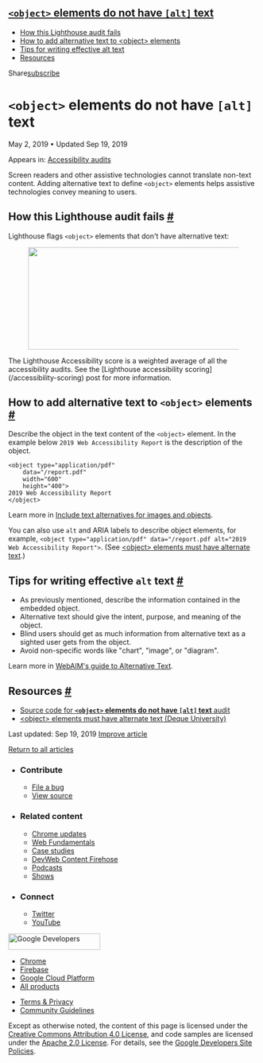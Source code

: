 ## <a href="#lesscodegreaterandltobjectandgtlesscodegreater-elements-do-not-have-lesscodegreateraltlesscodegreater-text" class="w-toc__header--link"><code>&lt;object&gt;</code> elements do not have <code>[alt]</code> text</a>

- [How this Lighthouse audit fails](#how-this-lighthouse-audit-fails)
- [How to add alternative text to &lt;object&gt; elements](#how-to-add-alternative-text-to-lessobjectgreater-elements)
- [Tips for writing effective alt text](#tips-for-writing-effective-alt-text)
- [Resources](#resources)

Share<a href="/newsletter/" class="gc-analytics-event w-actions__fab w-actions__fab--subscribe"><span>subscribe</span></a>

# `<object>` elements do not have `[alt]` text

May 2, 2019 <span class="w-author__separator">•</span> Updated Sep 19, 2019

<span class="w-post-signpost__title">Appears in:</span> <a href="/lighthouse-accessibility" class="w-post-signpost__link">Accessibility audits</a>

Screen readers and other assistive technologies cannot translate non-text content. Adding alternative text to define `<object>` elements helps assistive technologies convey meaning to users.

## How this Lighthouse audit fails <a href="#how-this-lighthouse-audit-fails" class="w-headline-link">#</a>

Lighthouse flags `<object>` elements that don't have alternative text:

<figure><img src="https://web-dev.imgix.net/image/tcFciHGuF3MxnTr1y5ue01OGLBn2/JWSzKy951NpiznLGxqoQ.png?auto=format" class="w-screenshot" sizes="(min-width: 800px) 800px, calc(100vw - 48px)" srcset="https://web-dev.imgix.net/image/tcFciHGuF3MxnTr1y5ue01OGLBn2/JWSzKy951NpiznLGxqoQ.png?auto=format&amp;w=200 200w, https://web-dev.imgix.net/image/tcFciHGuF3MxnTr1y5ue01OGLBn2/JWSzKy951NpiznLGxqoQ.png?auto=format&amp;w=228 228w, https://web-dev.imgix.net/image/tcFciHGuF3MxnTr1y5ue01OGLBn2/JWSzKy951NpiznLGxqoQ.png?auto=format&amp;w=260 260w, https://web-dev.imgix.net/image/tcFciHGuF3MxnTr1y5ue01OGLBn2/JWSzKy951NpiznLGxqoQ.png?auto=format&amp;w=296 296w, https://web-dev.imgix.net/image/tcFciHGuF3MxnTr1y5ue01OGLBn2/JWSzKy951NpiznLGxqoQ.png?auto=format&amp;w=338 338w, https://web-dev.imgix.net/image/tcFciHGuF3MxnTr1y5ue01OGLBn2/JWSzKy951NpiznLGxqoQ.png?auto=format&amp;w=385 385w, https://web-dev.imgix.net/image/tcFciHGuF3MxnTr1y5ue01OGLBn2/JWSzKy951NpiznLGxqoQ.png?auto=format&amp;w=439 439w, https://web-dev.imgix.net/image/tcFciHGuF3MxnTr1y5ue01OGLBn2/JWSzKy951NpiznLGxqoQ.png?auto=format&amp;w=500 500w, https://web-dev.imgix.net/image/tcFciHGuF3MxnTr1y5ue01OGLBn2/JWSzKy951NpiznLGxqoQ.png?auto=format&amp;w=571 571w, https://web-dev.imgix.net/image/tcFciHGuF3MxnTr1y5ue01OGLBn2/JWSzKy951NpiznLGxqoQ.png?auto=format&amp;w=650 650w, https://web-dev.imgix.net/image/tcFciHGuF3MxnTr1y5ue01OGLBn2/JWSzKy951NpiznLGxqoQ.png?auto=format&amp;w=741 741w, https://web-dev.imgix.net/image/tcFciHGuF3MxnTr1y5ue01OGLBn2/JWSzKy951NpiznLGxqoQ.png?auto=format&amp;w=845 845w, https://web-dev.imgix.net/image/tcFciHGuF3MxnTr1y5ue01OGLBn2/JWSzKy951NpiznLGxqoQ.png?auto=format&amp;w=964 964w, https://web-dev.imgix.net/image/tcFciHGuF3MxnTr1y5ue01OGLBn2/JWSzKy951NpiznLGxqoQ.png?auto=format&amp;w=1098 1098w, https://web-dev.imgix.net/image/tcFciHGuF3MxnTr1y5ue01OGLBn2/JWSzKy951NpiznLGxqoQ.png?auto=format&amp;w=1252 1252w, https://web-dev.imgix.net/image/tcFciHGuF3MxnTr1y5ue01OGLBn2/JWSzKy951NpiznLGxqoQ.png?auto=format&amp;w=1428 1428w, https://web-dev.imgix.net/image/tcFciHGuF3MxnTr1y5ue01OGLBn2/JWSzKy951NpiznLGxqoQ.png?auto=format&amp;w=1600 1600w" width="800" height="206" /></figure>The Lighthouse Accessibility score is a weighted average of all the accessibility audits. See the [Lighthouse accessibility scoring](/accessibility-scoring) post for more information.

## How to add alternative text to `<object>` elements <a href="#how-to-add-alternative-text-to-lessobjectgreater-elements" class="w-headline-link">#</a>

Describe the object in the text content of the `<object>` element. In the example below `2019 Web Accessibility Report` is the description of the object.

    <object type="application/pdf"
        data="/report.pdf"
        width="600"
        height="400">
    2019 Web Accessibility Report
    </object>

Learn more in [Include text alternatives for images and objects](/labels-and-text-alternatives#include-text-alternatives-for-images-and-objects).

You can also use `alt` and ARIA labels to describe object elements, for example, `<object type="application/pdf" data="/report.pdf alt="2019 Web Accessibility Report">`. (See [&lt;object&gt; elements must have alternate text](https://dequeuniversity.com/rules/axe/3.3/object-alt).)

## Tips for writing effective `alt` text <a href="#tips-for-writing-effective-alt-text" class="w-headline-link">#</a>

- As previously mentioned, describe the information contained in the embedded object.
- Alternative text should give the intent, purpose, and meaning of the object.
- Blind users should get as much information from alternative text as a sighted user gets from the object.
- Avoid non-specific words like "chart", "image", or "diagram".

Learn more in [WebAIM's guide to Alternative Text](https://webaim.org/techniques/alttext/).

## Resources <a href="#resources" class="w-headline-link">#</a>

- [Source code for **`<object>` elements do not have `[alt]` text** audit](https://github.com/GoogleChrome/lighthouse/blob/master/lighthouse-core/audits/accessibility/object-alt.js)
- [&lt;object&gt; elements must have alternate text (Deque University)](https://dequeuniversity.com/rules/axe/3.3/object-alt)

<span class="w-mr--sm">Last updated: Sep 19, 2019 </span>[Improve article](https://github.com/GoogleChrome/web.dev/blob/master/src/site/content/en/lighthouse-accessibility/object-alt/index.md)

<a href="/lighthouse-accessibility" class="gc-analytics-event w-article-navigation__link w-article-navigation__link--back w-article-navigation__link--single">Return to all articles</a>

- ### Contribute

  - <a href="https://github.com/GoogleChrome/web.dev/issues/new?assignees=&amp;labels=bug&amp;template=bug_report.md&amp;title=" class="w-footer__linkbox-link">File a bug</a>
  - <a href="https://github.com/googlechrome/web.dev" class="w-footer__linkbox-link">View source</a>

- ### Related content

  - <a href="https://blog.chromium.org/" class="w-footer__linkbox-link">Chrome updates</a>
  - <a href="https://developers.google.com/web/" class="w-footer__linkbox-link">Web Fundamentals</a>
  - <a href="https://developers.google.com/web/showcase/" class="w-footer__linkbox-link">Case studies</a>
  - <a href="https://devwebfeed.appspot.com/" class="w-footer__linkbox-link">DevWeb Content Firehose</a>
  - <a href="/podcasts/" class="w-footer__linkbox-link">Podcasts</a>
  - <a href="/shows/" class="w-footer__linkbox-link">Shows</a>

- ### Connect

  - <a href="https://www.twitter.com/ChromiumDev" class="w-footer__linkbox-link">Twitter</a>
  - <a href="https://www.youtube.com/user/ChromeDevelopers" class="w-footer__linkbox-link">YouTube</a>

<a href="https://developers.google.com/" class="w-footer__utility-logo-link"><img src="/images/lockup-color.png" alt="Google Developers" class="w-footer__utility-logo" width="185" height="33" /></a>

- <a href="https://developer.chrome.com/" class="w-footer__utility-link">Chrome</a>
- <a href="https://firebase.google.com/" class="w-footer__utility-link">Firebase</a>
- <a href="https://cloud.google.com/" class="w-footer__utility-link">Google Cloud Platform</a>
- <a href="https://developers.google.com/products" class="w-footer__utility-link">All products</a>

<!-- -->

- <a href="https://policies.google.com/" class="w-footer__utility-link">Terms &amp; Privacy</a>
- <a href="/community-guidelines/" class="w-footer__utility-link">Community Guidelines</a>

Except as otherwise noted, the content of this page is licensed under the [Creative Commons Attribution 4.0 License](https://creativecommons.org/licenses/by/4.0/), and code samples are licensed under the [Apache 2.0 License](https://www.apache.org/licenses/LICENSE-2.0). For details, see the [Google Developers Site Policies](https://developers.google.com/terms/site-policies).
